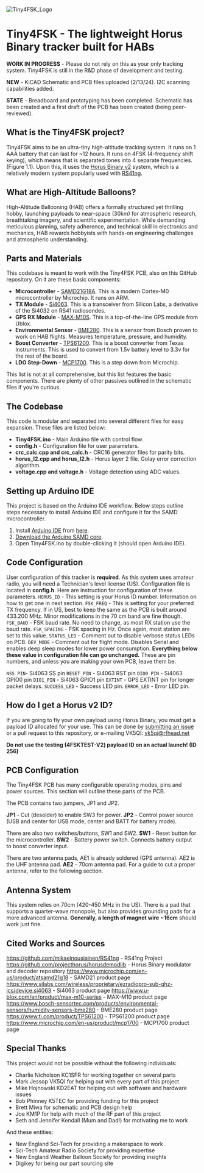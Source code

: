 ![Tiny4FSK_Logo](https://github.com/New-England-Weather-Balloon-Society/Tiny4FSK/assets/66796793/ab7b77fc-2d4b-4a5b-8a1d-bdfebb96c139)
# Tiny4FSK - The lightweight Horus Binary tracker built for HABs
**WORK IN PROGRESS** - Please do not rely on this as your only tracking system. Tiny4FSK is still in the R&D phase of development and testing.

**NEW** - KiCAD Schematic and PCB files uploaded (2/13/24). I2C scanning capabilities added.

**STATE** - Breadboard and prototyping has been completed. Schematic has been created and a first draft of the PCB has been created (being peer-reviewed).

## What is the Tiny4FSK project?
Tiny4FSK aims to be an ultra-tiny high-altitude tracking system. It runs on 1 AAA battery that can last for ~12 hours. It runs on 4FSK (4-frequency shift keying), which means that is separated tones into 4 separate frequencies. (Figure 1.1). Upon this, it uses the [Horus Binary v2](https://github.com/projecthorus/horusdemodlib/wiki/2---Modem-Details#horus-binary-v1-mode-4-fsk) system, which is a relatively modern system popularly used with [RS41ng](https://github.com/mikaelnousiainen/RS41ng).
## What are High-Altitude Balloons?

High-Altitude Ballooning (HAB) offers a formally structured yet thrilling hobby, launching payloads to near-space (30km) for atmospheric research, breathtaking imagery, and scientific experimentation. While demanding meticulous planning, safety adherence, and technical skill in electronics and mechanics, HAB rewards hobbyists with hands-on engineering challenges and atmospheric understanding.
## Parts and Materials
This codebase is meant to work with the Tiny4FSK PCB, also on this GitHub repository. On it are these basic components:

 - **Microcontroller** - [SAMD21G18A](https://www.microchip.com/en-us/product/atsamd21g18). This is a modern Cortex-M0 microcontroller by Microchip. It runs on ARM.
 - **TX Module** - [Si4063](https://www.silabs.com/wireless/proprietary/ezradiopro-sub-ghz-ics/device.si4063?tab=specs). This is a transceiver from Silicon Labs, a derivative of the Si4032 on RS41 radiosondes.
 - **GPS RX Module** - [MAX-M10S](https://www.u-blox.com/en/product/max-m10-series). This is a top-of-the-line GPS module from Ublox.
 - **Environmental Sensor** - [BME280](https://www.bosch-sensortec.com/products/environmental-sensors/humidity-sensors-bme280/). This is a sensor from Bosch proven to work on HAB flights. Measures temperature, pressure, and humidity.
 - **Boost Converter** - [TPS61200](https://www.ti.com/product/TPS61200). This is a boost converter from Texas Instruments. This is used to convert from 1.5v battery level to 3.3v for the rest of the board.
 - **LDO Step-Down** - [MCP1700](https://www.microchip.com/en-us/product/mcp1700). This is a step down from Microchip.

This list is not at all comprehensive, but this list features the basic components. There are plenty of other passives outlined in the schematic files if you're curious.
## The Codebase
This code is modular and separated into several different files for easy expansion. These files are listed below:

 - **Tiny4FSK.ino** - Main Arduino file with control flow.
 - **config.h** - Configuration file for user parameters.
 - **crc_calc.cpp and crc_calc.h** - CRC16 generator files for parity bits.
 - **horus_l2.cpp and horus_l2.h** - Horus layer 2 file. Golay error correction algorithm.
 - **voltage.cpp and voltage.h** - Voltage detection using ADC values.

## Setting up Arduino IDE
This project is based on the Arduino IDE workflow. Below steps outline steps necessary to install Arduino IDE and configure it for the SAMD microcontroller.

 1. Install [Arduino IDE](https://www.arduino.cc/en/software) from [here](https://www.arduino.cc/en/software).
 2. [Download the Arduino SAMD core](https://docs.arduino.cc/learn/starting-guide/cores/).
 3. Open Tiny4FSK.ino by double-clicking it (should open Arduino IDE).

## Code Configuration
User configuration of this tracker is **required**. As this system uses amateur radio, you will need a Technician's level license (US). Configuration file is located in **config.h**. Here are instruction for configuration of these parameters.
`HORUS_ID` - This setting is your Horus ID number. Information on how to get one in next section.
`FSK_FREQ` - This is setting for your preferred TX frequency. If in US, best to keep the same as the PCB is built around 433.200 MHz. Minor modifications in the 70 cm band are fine though.
`FSK_BAUD` - FSK baud rate. No need to change, as most RX station use the baud rate. 
`FSK_SPACING` - FSK spacing in Hz. Once again, most station are set to this value.
`STATUS_LED` - Comment out to disable verbose status LEDs on PCB.
`DEV_MODE` - Comment out for flight mode. Disables Serial and enables deep sleep modes for lower power consumption.
**Everything below these value in configuration file can go unchanged.** These are pin numbers, and unless you are making your own PCB, leave them be.

`NSS_PIN`- Si4063 SS pin
`RESET_PIN` - Si4063 RST pin
`DIO0_PIN` - Si4063 GPIO0 pin
`DIO1_PIN` - Si4063 GPIO1 pin
`EXTINT` - GPS EXTINT pin for longer packet delays.
`SUCCESS_LED` - Success LED pin.
`ERROR_LED` - Error LED pin.
## How do I get a Horus v2 ID?
If you are going to fly your own payload using Horus Binary, you must get a payload ID allocated for your use. This can be done by  [submitting an issue](https://github.com/projecthorus/horusdemodlib/issues/new/choose)  or a pull request to this repository, or e-mailing VK5QI: vk5qi@rfhead.net

**Do not use the testing (4FSKTEST-V2) payload ID on an actual launch! (ID 256)**
## PCB Configuration
The Tiny4FSK PCB has many configurable operating modes, pins and power sources. This section will outline these parts of the PCB.

The PCB contains two jumpers, JP1 and JP2.

**JP1** - Cut (desolder) to enable SW3 for power.
**JP2** - Control power source (USB and center for USB mode, center and BATT for battery mode).

There are also two switches/buttons, SW1 and SW2.
**SW1** - Reset button for the microcontroller.
**SW2** - Battery power switch. Connects battery output to boost converter input.

There are two antenna pads, AE1 is already soldered (GPS antenna). AE2 is the UHF antenna pad.
**AE2** - 70cm antenna pad. For a guide to cut a proper antenna, refer to the following section.
## Antenna System
This system relies on 70cm (420-450 MHz in the US). There is a pad that supports a quarter-wave monopole, but also provides grounding pads for a more advanced antenna. **Generally, a length of magnet wire ~16cm** should work just fine.
## Cited Works and Sources
https://github.com/mikaelnousiainen/RS41ng - RS41ng Project
https://github.com/projecthorus/horusdemodlib - Horus Binary modulator and decoder repository
https://www.microchip.com/en-us/product/atsamd21g18 - SAMD21 product page
https://www.silabs.com/wireless/proprietary/ezradiopro-sub-ghz-ics/device.si4063 - Si4063 product page
https://www.u-blox.com/en/product/max-m10-series - MAX-M10 product page
https://www.bosch-sensortec.com/products/environmental-sensors/humidity-sensors-bme280 - BME280 product page
https://www.ti.com/product/TPS61200 - TPS61200 product page
https://www.microchip.com/en-us/product/mcp1700 - MCP1700 product page
## Special Thanks
This project would not be possible without the following individuals:
 - Charlie Nicholson KC1SFR for working together on several parts
 - Mark Jessop VK5QI for helping out with every part of this project
 - Mike Hojnowski KD2EAT for helping out with software and hardware issues
 - Bob Phinney K5TEC for providing funding for this project
 - Brett Miwa for schematic and PCB design help
 - Joe KM1P for help with much of the RF part of this project
 - Seth and Jennifer Kendall (Mum and Dad!) for motivating me to work

And these entities:

 - New England Sci-Tech for providing a makerspace to work
 - Sci-Tech Amateur Radio Society for providing expertise
 - New England Weather Balloon Society for providing insights
 - Digikey for being our part sourcing site
